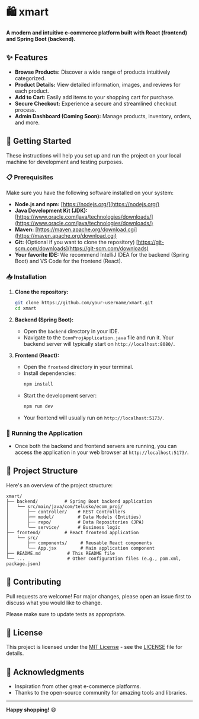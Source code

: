 # 🛍️  xmart 

**A modern and intuitive e-commerce platform built with React (frontend) and Spring Boot (backend).**

## ✨ Features

* **Browse Products:** Discover a wide range of products intuitively categorized.
* **Product Details:** View detailed information, images, and reviews for each product.
* **Add to Cart:** Easily add items to your shopping cart for purchase.
* **Secure Checkout:** Experience a secure and streamlined checkout process.
* **Admin Dashboard (Coming Soon):** Manage products, inventory, orders, and more.

## 🚀 Getting Started

These instructions will help you set up and run the project on your local machine for development and testing purposes.

### 📋 Prerequisites

Make sure you have the following software installed on your system:

* **Node.js and npm:**  [https://nodejs.org/](https://nodejs.org/)
* **Java Development Kit (JDK):**  [https://www.oracle.com/java/technologies/downloads/](https://www.oracle.com/java/technologies/downloads/)
* **Maven:** [https://maven.apache.org/download.cgi](https://maven.apache.org/download.cgi)
* **Git:** (Optional if you want to clone the repository) [https://git-scm.com/downloads](https://git-scm.com/downloads)
* **Your favorite IDE:** We recommend IntelliJ IDEA for the backend (Spring Boot) and VS Code for the frontend (React).

### 📥 Installation

1. **Clone the repository:**
   ```bash
   git clone https://github.com/your-username/xmart.git
   cd xmart
   ```

2. **Backend (Spring Boot):**
   * Open the `backend` directory in your IDE.
   * Navigate to the `EcomProjApplication.java` file and run it. Your backend server will typically start on  `http://localhost:8080/`.

3. **Frontend (React):**
   * Open the `frontend` directory in your terminal.
   * Install dependencies: 
      ```bash
      npm install 
      ```
   * Start the development server:
      ```bash
      npm run dev
      ```
   * Your frontend will usually run on `http://localhost:5173/`.

### 🧪 Running the Application

* Once both the backend and frontend servers are running, you can access the application in your web browser at  `http://localhost:5173/`.

## 📂 Project Structure

Here's an overview of the project structure:

```
xmart/
├── backend/          # Spring Boot backend application
│   └── src/main/java/com/telusko/ecom_proj/ 
│       ├── controller/    # REST Controllers
│       ├── model/         # Data Models (Entities)
│       ├── repo/          # Data Repositories (JPA)
│       └── service/       # Business logic
├── frontend/         # React frontend application
│   └── src/ 
│       ├── components/     # Reusable React components
│       └── App.jsx         # Main application component
├── README.md          # This README file
└── ...                # Other configuration files (e.g., pom.xml, package.json)
```

## 🤝 Contributing

Pull requests are welcome!  For major changes, please open an issue first to discuss what you would like to change.

Please make sure to update tests as appropriate.

## 📝 License

This project is licensed under the [MIT License](LICENSE) - see the [LICENSE](LICENSE) file for details.

## 🙏  Acknowledgments

* Inspiration from other great e-commerce platforms. 
* Thanks to the open-source community for amazing tools and libraries.

---

**Happy shopping!** 😄